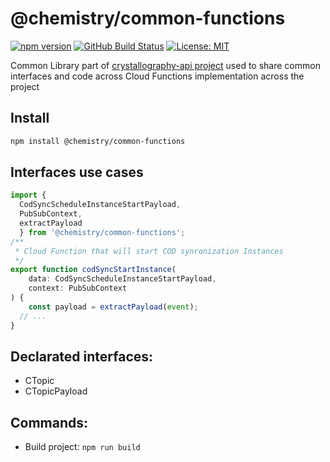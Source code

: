 # @chemistry/common-functions
[![npm version](https://badge.fury.io/js/%40chemistry%2Fcommon-functions.svg)](https://badge.fury.io/js/%40chemistry%2Fcommon-functions)
[![GitHub Build Status](https://github.com/chemistry/crystallography-api/workflows/CI/badge.svg)](https://github.com/chemistry/crystallography-api/actions?query=workflow%3ACI)
[![License: MIT](https://img.shields.io/badge/License-MIT-gren.svg)](https://opensource.org/licenses/MIT)

Common Library part of [crystallography-api project](https://github.com/chemistry/crystallography-api) used to share common interfaces and code across
Cloud Functions implementation across the project

## Install
```bash
npm install @chemistry/common-functions
```

## Interfaces use cases
```javascript
import {
  CodSyncScheduleInstanceStartPayload,
  PubSubContext,
  extractPayload
  } from '@chemistry/common-functions';
/**
 * Cloud Function that will start COD synronization Instances
 */
export function codSyncStartInstance(
    data: CodSyncScheduleInstanceStartPayload,
    context: PubSubContext
) {
    const payload = extractPayload(event);
  // ...
}
```

## Declarated interfaces:
  * CTopic
  * CTopicPayload

## Commands:
  * Build project: `npm run build`
